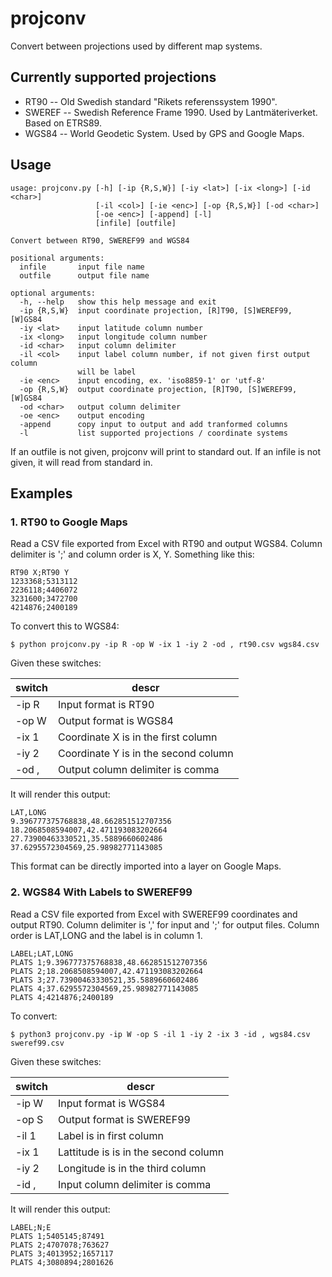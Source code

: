 # projconv
Convert between projections used by different map systems.

## Currently supported projections
* RT90 -- Old Swedish standard "Rikets referenssystem 1990".
* SWEREF -- Swedish Reference Frame 1990. Used by Lantmäteriverket. Based on ETRS89.
* WGS84 -- World Geodetic System. Used by GPS and Google Maps.

## Usage
```
usage: projconv.py [-h] [-ip {R,S,W}] [-iy <lat>] [-ix <long>] [-id <char>]
                   [-il <col>] [-ie <enc>] [-op {R,S,W}] [-od <char>]
                   [-oe <enc>] [-append] [-l]
                   [infile] [outfile]

Convert between RT90, SWEREF99 and WGS84

positional arguments:
  infile       input file name
  outfile      output file name

optional arguments:
  -h, --help   show this help message and exit
  -ip {R,S,W}  input coordinate projection, [R]T90, [S]WEREF99, [W]GS84
  -iy <lat>    input latitude column number
  -ix <long>   input longitude column number
  -id <char>   input column delimiter
  -il <col>    input label column number, if not given first output column
               will be label
  -ie <enc>    input encoding, ex. 'iso8859-1' or 'utf-8'
  -op {R,S,W}  output coordinate projection, [R]T90, [S]WEREF99, [W]GS84
  -od <char>   output column delimiter
  -oe <enc>    output encoding
  -append      copy input to output and add tranformed columns
  -l           list supported projections / coordinate systems
```

If an outfile is not given, projconv will print to standard out. If an infile is not
given, it will read from standard in.

## Examples

### 1. RT90 to Google Maps
Read a CSV file exported from Excel with RT90 and output WGS84. Column
delimiter is ';' and column order is X, Y. Something like this:

```
RT90 X;RT90 Y
1233368;5313112
2236118;4406072
3231600;3472700
4214876;2400189
```

To convert this to WGS84:

```
$ python projconv.py -ip R -op W -ix 1 -iy 2 -od , rt90.csv wgs84.csv
```

Given these switches:

| switch | descr                                |
|--------|--------------------------------------|
| -ip R  | Input format is RT90                 |
| -op W  | Output format is WGS84               |
| -ix 1  | Coordinate X is in the first column  |
| -iy 2  | Coordinate Y is in the second column |
| -od ,  | Output column delimiter is comma     |

It will render this output:

```
LAT,LONG
9.396777375768838,48.662851512707356
18.2068508594007,42.471193083202664
27.73900463330521,35.5889660602486
37.6295572304569,25.98982771143085
```

This format can be directly imported into a layer on Google Maps.

### 2. WGS84 With Labels to SWEREF99
Read a CSV file exported from Excel with SWEREF99 coordinates and output RT90. Column
delimiter is ',' for input and ';' for output files. Column order is LAT,LONG and the
label is in column 1.

```
LABEL;LAT,LONG
PLATS 1;9.396777375768838,48.662851512707356
PLATS 2;18.2068508594007,42.471193083202664
PLATS 3;27.73900463330521,35.5889660602486
PLATS 4;37.6295572304569,25.98982771143085
PLATS 4;4214876;2400189
```

To convert:

```
$ python3 projconv.py -ip W -op S -il 1 -iy 2 -ix 3 -id , wgs84.csv sweref99.csv
```

Given these switches:

| switch | descr                                |
|--------|--------------------------------------|
| -ip W  | Input format is WGS84                | 
| -op S  | Output format is SWEREF99            |
| -il 1  | Label is in first column             |
| -ix 1  | Lattitude is is in the second column |
| -iy 2  | Longitude is in the third column     |
| -id ,  | Input column delimiter is comma      |

It will render this output:

```
LABEL;N;E
PLATS 1;5405145;87491
PLATS 2;4707078;763627
PLATS 3;4013952;1657117
PLATS 4;3080894;2801626
```
